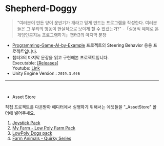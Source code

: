 # Shepherd-Doggy

> "여러분이 만든 양이 운반기가 개라고 믿게 만드는 프로그램을 작성한다. 여러분들은 그 무리의 행동이 현실적으로 보이게 할 수 있겠는가?" 
-「실용적 예제로 본 게임인공지능 프로그램하기」챕터3의 마지막 문장

- [Programming-Game-AI-by-Example](https://github.com/wonAdam/Programming-Game-AI-by-Example) 프로젝트의 Steering Behavior 응용 프로젝트입니다. <br>
- 챕터3의 마지막 문장을 읽고 구현해본 프로젝트입니다. <br>
Executable: [[Releases]](https://github.com/wonAdam/Shepherd-Doggy/releases/tag/1.0)<br>
Youtube: [Link](https://youtu.be/OxsfepSOqeE)
- Unity Engine Version : `2019.3.0f6` <br>

<hr>

<br>

- Asset Store

직접 프로젝트를 다운받아 에디터에서 실행하기 위해서는 에셋들을 "_AssetStore" 폴더에 넣어주세요.

1. [Joystick Pack](https://assetstore.unity.com/packages/tools/input-management/joystick-pack-107631)
2. [My Farm - Low Poly Farm Pack](https://assetstore.unity.com/packages/3d/environments/my-farm-low-poly-farm-pack-162147)
3. [LowPoly Dogs pack](https://assetstore.unity.com/packages/3d/characters/animals/lowpoly-dogs-pack-164065)
4. [Farm Animals - Quirky Series](https://assetstore.unity.com/packages/3d/characters/animals/farm-animals-quirky-series-118790)
